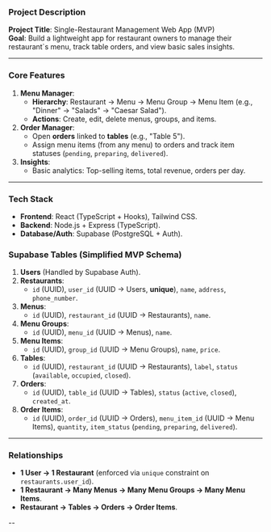 ### **Project Description**  
**Project Title**: Single-Restaurant Management Web App (MVP)  
**Goal**: Build a lightweight app for restaurant owners to manage their restaurant`s menu, track table orders, and view basic sales insights.  

---

### **Core Features**  
1. **Menu Manager**:  
   - **Hierarchy**: Restaurant → Menu → Menu Group → Menu Item (e.g., "Dinner" → "Salads" → "Caesar Salad").  
   - **Actions**: Create, edit, delete menus, groups, and items.  
2. **Order Manager**:  
   - Open **orders** linked to **tables** (e.g., "Table 5").  
   - Assign menu items (from any menu) to orders and track item statuses (`pending`, `preparing`, `delivered`).  
3. **Insights**:  
   - Basic analytics: Top-selling items, total revenue, orders per day.  

---

### **Tech Stack**  
- **Frontend**: React (TypeScript + Hooks), Tailwind CSS.  
- **Backend**: Node.js + Express (TypeScript).  
- **Database/Auth**: Supabase (PostgreSQL + Auth).  


### **Supabase Tables (Simplified MVP Schema)**  
1. **Users** (Handled by Supabase Auth).  
2. **Restaurants**:  
   - `id` (UUID), `user_id` (UUID → Users, **unique**), `name`, `address`, `phone_number`.  
3. **Menus**:  
   - `id` (UUID), `restaurant_id` (UUID → Restaurants), `name`.  
4. **Menu Groups**:  
   - `id` (UUID), `menu_id` (UUID → Menus), `name`.  
5. **Menu Items**:  
   - `id` (UUID), `group_id` (UUID → Menu Groups), `name`, `price`.  
6. **Tables**:  
   - `id` (UUID), `restaurant_id` (UUID → Restaurants), `label`, `status` (`available`, `occupied`, `closed`).  
7. **Orders**:  
   - `id` (UUID), `table_id` (UUID → Tables), `status` (`active`, `closed`), `created_at`.  
8. **Order Items**:  
   - `id` (UUID), `order_id` (UUID → Orders), `menu_item_id` (UUID → Menu Items), `quantity`, `item_status` (`pending`, `preparing`, `delivered`).  

---

### **Relationships**  
- **1 User → 1 Restaurant** (enforced via `unique` constraint on `restaurants.user_id`).  
- **1 Restaurant → Many Menus → Many Menu Groups → Many Menu Items**.  
- **Restaurant → Tables → Orders → Order Items**.  

--